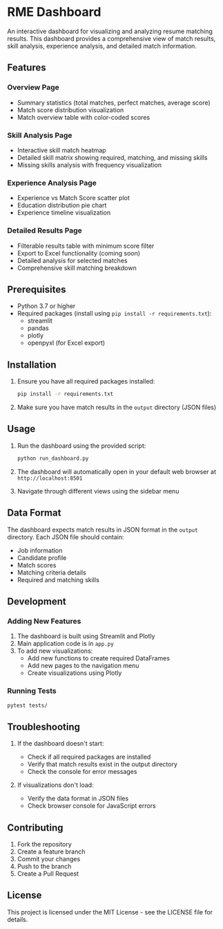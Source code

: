 # RME Dashboard

An interactive dashboard for visualizing and analyzing resume matching results. This dashboard provides a comprehensive view of match results, skill analysis, experience analysis, and detailed match information.

## Features

### Overview Page
- Summary statistics (total matches, perfect matches, average score)
- Match score distribution visualization
- Match overview table with color-coded scores

### Skill Analysis Page
- Interactive skill match heatmap
- Detailed skill matrix showing required, matching, and missing skills
- Missing skills analysis with frequency visualization

### Experience Analysis Page
- Experience vs Match Score scatter plot
- Education distribution pie chart
- Experience timeline visualization

### Detailed Results Page
- Filterable results table with minimum score filter
- Export to Excel functionality (coming soon)
- Detailed analysis for selected matches
- Comprehensive skill matching breakdown

## Prerequisites

- Python 3.7 or higher
- Required packages (install using `pip install -r requirements.txt`):
  - streamlit
  - pandas
  - plotly
  - openpyxl (for Excel export)

## Installation

1. Ensure you have all required packages installed:
   ```bash
   pip install -r requirements.txt
   ```

2. Make sure you have match results in the `output` directory (JSON files)

## Usage

1. Run the dashboard using the provided script:
   ```bash
   python run_dashboard.py
   ```

2. The dashboard will automatically open in your default web browser at `http://localhost:8501`

3. Navigate through different views using the sidebar menu

## Data Format

The dashboard expects match results in JSON format in the `output` directory. Each JSON file should contain:
- Job information
- Candidate profile
- Match scores
- Matching criteria details
- Required and matching skills

## Development

### Adding New Features

1. The dashboard is built using Streamlit and Plotly
2. Main application code is in `app.py`
3. To add new visualizations:
   - Add new functions to create required DataFrames
   - Add new pages to the navigation menu
   - Create visualizations using Plotly

### Running Tests

```bash
pytest tests/
```

## Troubleshooting

1. If the dashboard doesn't start:
   - Check if all required packages are installed
   - Verify that match results exist in the output directory
   - Check the console for error messages

2. If visualizations don't load:
   - Verify the data format in JSON files
   - Check browser console for JavaScript errors

## Contributing

1. Fork the repository
2. Create a feature branch
3. Commit your changes
4. Push to the branch
5. Create a Pull Request

## License

This project is licensed under the MIT License - see the LICENSE file for details. 